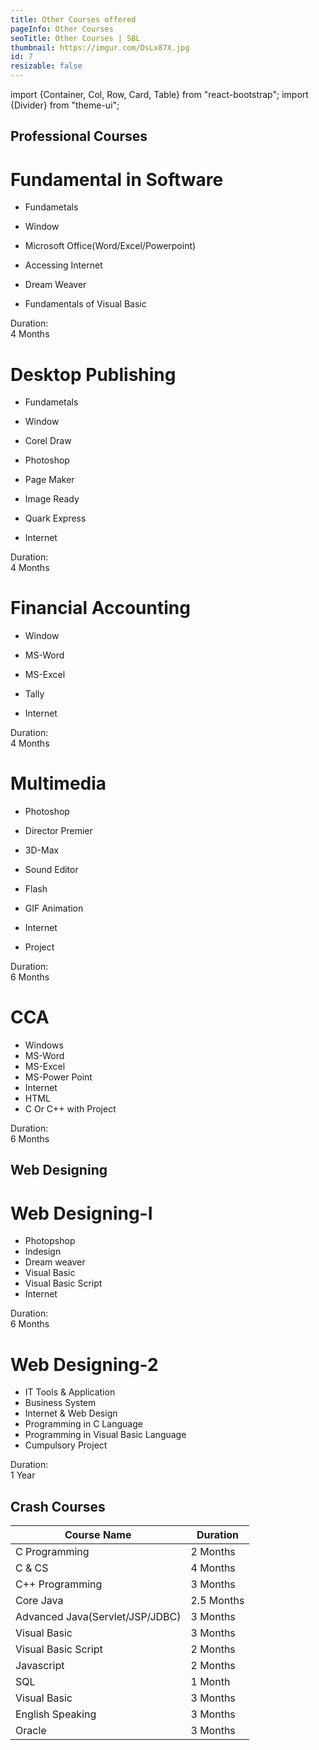 ```yaml
---
title: Other Courses offered
pageInfo: Other Courses
seoTitle: Other Courses | SBL
thumbnail: https://imgur.com/DsLx87X.jpg
id: 7
resizable: false
---
```


import {Container, Col, Row, Card, Table} from "react-bootstrap";
import {Divider} from "theme-ui";

<Container>
<Row>
<Col lg={12} sm={12}>

<section id="Professional Courses">

## Professional Courses
</section>
<Divider />

</Col>
</Row>
</Container>

<Container>
<Row className="justify-content-center">
<div class="course-card">
<Col lg={4} md={6} sm={8} xs={12}>
  <div id="course-container">
  <div class="funda-img"></div>
  <h1 class="funda">
    Fundamental in Software
  </h1>
  <div class="description">


- Fundametals
- Window
- Microsoft Office(Word/Excel/Powerpoint)
- Accessing Internet
- Dream Weaver
- Fundamentals of Visual Basic



  </div>
   <footer class="funda-footer">
   Duration:
   <div class="footer-text">
   4 Months
   </div>
  </footer>
</div>
</Col>
</div>

<div class="course-card">
<Col lg={4} md={6} sm={8} xs={12}>
  <div id="course-container">
  <div class="dtp-img"></div>
  <h1 class="dtp">
    Desktop Publishing
  </h1>
  <div class="description">


- Fundametals
- Window
- Corel Draw
- Photoshop
- Page Maker
- Image Ready
- Quark Express
- Internet



  </div>
   <footer class="dtp-footer">
   Duration:
   <div class="footer-text">
   4 Months
   </div>
  </footer>
</div>
</Col>
</div>

<div class="course-card">
<Col lg={4} md={6} sm={8} xs={12}>
  <div id="course-container">
  <div class="fin-img"></div>
  <h1 class="fin">
    Financial Accounting
  </h1>
  <div class="description">


- Window
- MS-Word
- MS-Excel
- Tally
- Internet


  </div>
   <footer class="fin-footer">
   Duration:
   <div class="footer-text">
   4 Months
   </div>
  </footer>
</div>
</Col>
</div>

<div class="course-card">
<Col lg={4} md={6} sm={8} xs={12}>
  <div id="course-container">
  <div class="multi-img"></div>
  <h1 class="multi">
    Multimedia
  </h1>
  <div class="description">


- Photoshop
- Director Premier
- 3D-Max
- Sound Editor
- Flash
- GIF Animation
- Internet
- Project


  </div>
   <footer class="multi-footer">
   Duration:
   <div class="footer-text">
   6 Months
   </div>
  </footer>
</div>
</Col>
</div>

<div class="course-card">
<Col lg={4} md={6} sm={8} xs={12}>
  <div id="course-container">
  <div class="cca-img"></div>
  <h1 class="cca">
    CCA
  </h1>
  <div class="description">


- Windows
- MS-Word
- MS-Excel
- MS-Power Point
- Internet
- HTML
- C Or C++ with Project

  

</div>
   <footer class="cca-footer">
   Duration:
   <div class="footer-text">
   6 Months
   </div>
  </footer>
</div>
</Col>
</div>

</Row>
</Container>

<Container>
<Row>
<Col sm={12}>

<section id="Web Designing">

## Web Designing
</section>
<Divider />

</Col>
</Row>
</Container>

<Container>
<Row className="justify-content-center">
<div class="course-card">
<Col lg={4} md={6} sm={8} xs={12}>
  <div id="course-container">
  <div class="webi-img"></div>
  <h1 class="webi">
    Web Designing-I
  </h1>
  <div class="description">


- Photopshop
- Indesign
- Dream weaver
- Visual Basic
- Visual Basic Script
- Internet

  

</div>
   <footer class="webi-footer">
   Duration:
   <div class="footer-text">
   6 Months
   </div>
  </footer>
</div>
</Col>
</div>

<div class="course-card">
<Col lg={4} md={6} sm={8} xs={12}>
  <div id="course-container">
  <div class="webii-img"></div>
  <h1 class="webii">
    Web Designing-2
  </h1>
  <div class="description">


- IT Tools & Application
- Business System
- Internet & Web Design
- Programming in C Language
- Programming in Visual Basic Language
- Cumpulsory Project

  

</div>
   <footer class="webii-footer">
   Duration:
   <div class="footer-text">
   1 Year
   </div>
  </footer>
</div>
</Col>
</div>
</Row>
</Container>

<Container>
<Row>
<Col sm={12}>

<section id="Crash Courses">

## Crash Courses
</section>
<Divider />

</Col>
</Row>
</Container>

<Container>
<Row className="justify-content-center">
<Col sm={12}>
<Card>
    <Card.Img variant="top" style={{height: "350px"}} src="https://i.ytimg.com/vi/RU1u-js7db8/maxresdefault.jpg" />
    <Card.Body>
      <Card.Text>
       <Table striped bordered hover>
  <thead>
    <tr>
      <th>Course Name</th>
      <th>Duration</th>
     </tr>
  </thead>
  <tbody>
    <tr>
      <td>C Programming</td>
      <td>2 Months</td>
   </tr>
    <tr>
      <td>C & CS</td>
      <td>4 Months</td>
    </tr>
    <tr>
      <td>C++ Programming</td>
      <td>3 Months</td>
    </tr>
     <tr>
      <td>Core Java</td>
      <td>2.5 Months</td>
    </tr>
    <tr>
      <td>Advanced Java(Servlet/JSP/JDBC)</td>
      <td>3 Months</td>
    </tr>
    <tr>
      <td>Visual Basic</td>
      <td>3 Months</td>
    </tr>
    <tr>
      <td>Visual Basic Script</td>
      <td>2 Months</td>
    </tr>
    <tr>
      <td>Javascript</td>
      <td>2 Months</td>
    </tr>
    <tr>
      <td>SQL</td>
      <td>1 Month</td>
    </tr>
    <tr>
      <td>Visual Basic</td>
      <td>3 Months</td>
    </tr>
    <tr>
      <td>English Speaking</td>
      <td>3 Months</td>
    </tr>
    <tr>
      <td>Oracle</td>
      <td>3 Months</td>
    </tr>
  </tbody>
</Table>
      </Card.Text>
    </Card.Body>
  </Card>
</Col>
</Row>
</Container>




